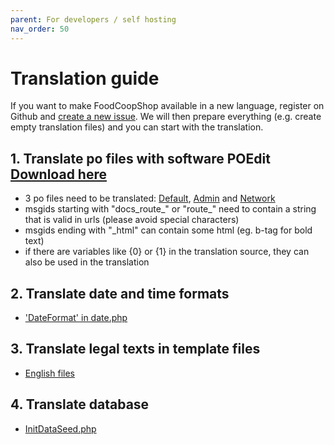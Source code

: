 ```yaml
---
parent: For developers / self hosting
nav_order: 50
---
```


# Translation guide

If you want to make FoodCoopShop available in a new language, register on Github and [create a new issue]({{site.repo_url}}/issues/new). We will then prepare everything (e.g. create empty translation files) and you can start with the translation.

## 1. Translate po files with software POEdit [Download here](https://poedit.net)
* 3 po files need to be translated: [Default]({{site.repo_url}}/tree/develop/resources/locales/en_US/default.po), [Admin]({{site.repo_url}}/tree/develop/plugins/Admin/resources/locales/en_US/admin.po) and [Network]({{site.repo_url}}/tree/develop/plugins/Network/resources/locales/en_US/network.po)
* msgids starting with "docs_route_" or "route_" need to contain a string that is valid in urls (please avoid special characters)
* msgids ending with "_html" can contain some html (eg. b-tag for bold text)
* if there are variables like {0} or {1} in the translation source, they can also be used in the translation

## 2. Translate date and time formats
* ['DateFormat' in date.php]({{site.repo_url}}/tree/develop/config/Locale/en_US/date.php)

## 3. Translate legal texts in template files
* [English files]({{site.repo_url}}/tree/develop/templates/element/legal/en_US)

## 4. Translate database
* [InitDataSeed.php]({{site.repo_url}}/tree/develop/config/Seeds/locale/en_US/InitDataSeed.php)
